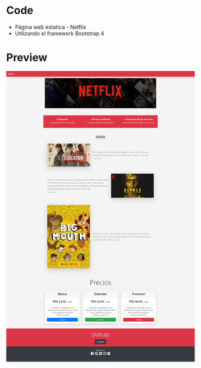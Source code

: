 # Code
- Página web estatica - Netflix
- Utilizando el framework Bootstrap 4

# Preview
![](img/pagina.png)
